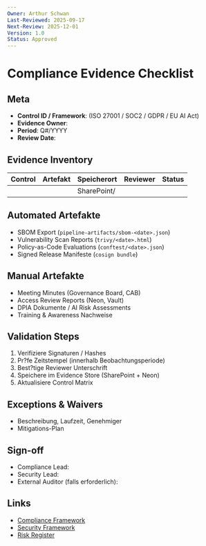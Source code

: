 ```yaml
---
Owner: Arthur Schwan
Last-Reviewed: 2025-09-17
Next-Review: 2025-12-01
Version: 1.0
Status: Approved
---
```

# Compliance Evidence Checklist

## Meta
- **Control ID / Framework**: (ISO 27001 / SOC2 / GDPR / EU AI Act)
- **Evidence Owner**:
- **Period**: Q#/YYYY
- **Review Date**:

## Evidence Inventory
| Control | Artefakt | Speicherort | Reviewer | Status |
| ------- | -------- | ----------- | -------- | ------ |
| | | SharePoint/ | | |

## Automated Artefakte
- SBOM Export (`pipeline-artifacts/sbom-<date>.json`)
- Vulnerability Scan Reports (`trivy/<date>.html`)
- Policy-as-Code Evaluations (`conftest/<date>.json`)
- Signed Release Manifeste (`cosign bundle`)

## Manual Artefakte
- Meeting Minutes (Governance Board, CAB)
- Access Review Reports (Neon, Vault)
- DPIA Dokumente / AI Risk Assessments
- Training & Awareness Nachweise

## Validation Steps
1. Verifiziere Signaturen / Hashes
2. Pr?fe Zeitstempel (innerhalb Beobachtungsperiode)
3. Best?tige Reviewer Unterschrift
4. Speichere im Evidence Store (SharePoint + Neon)
5. Aktualisiere Control Matrix

## Exceptions & Waivers
- Beschreibung, Laufzeit, Genehmiger
- Mitigations-Plan

## Sign-off
- Compliance Lead:
- Security Lead:
- External Auditor (falls erforderlich):

## Links
- [Compliance Framework](md.html?path=compliance/compliance.md)
- [Security Framework](md.html?path=security/security.md)
- [Risk Register](md.html?path=risk/risk.md)
